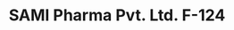 ---
title: "SAMI Pharma Pvt. Ltd. F-124"
url: /karachi/sami-pharma-pvt-ltd-f-124/
shop: wholesale
---
